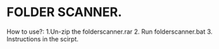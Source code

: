 # FOLDER SCANNER.

How to use?:
1.Un-zip the folderscanner.rar
2. Run folderscanner.bat
3. Instructions in the scirpt.
